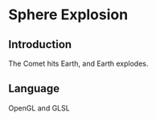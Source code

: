 # Sphere Explosion

## Introduction
The Comet hits Earth, and Earth explodes.

## Language
OpenGL and GLSL
